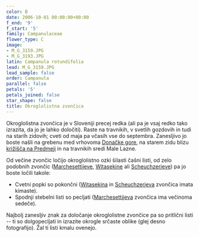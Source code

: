 ```yaml
---
color: B
date: 2006-10-01 00:00:00+00:00
f_end: '9'
f_start: '5'
family: Campanulaceae
flower_type: C
image:
- M_G_3159.JPG
- M_G_3193.JPG
latin: Campanula rotundifolia
lead: M_G_3159.JPG
lead_sample: false
order: Campanula
parallel: false
petals: '5'
petals_joined: false
star_shape: false
title: Okroglolistna zvončica
---
```

Okroglolistna zvončica je v Sloveniji precej redka (ali pa je vsaj redko tako izrazita, da jo je lahko določiti). Raste na travnikih, v svetlih gozdovih in tudi na starih zidovih; cveti od maja pa včasih vse do septembra. Zanesljivo jo boste našli na grebenu med vrhovoma [Donačke gore](/Izleti/DonackaGora/), na starem zidu blizu [križišča na Predmeji](/Izleti/Kucelj/) in na travnikih sredi Male Lazne.

Od večine zvončic ločijo okroglolistno ozki šilasti čašni listi, od zelo podobnih zvončic ([Marchesettijeve](../../campanulamarchesettii/marchesettijeva-zvon&#269;ica/), [Witasekine](../../campanulawitasekiana/witasekina-zvon&#269;ica/) ali [Scheuchzerjeve](../../campanulascheuchzeri/scheuchzerjeva-zvon&#269;ica/)) pa jo boste ločili takole:

-   Cvetni popki so pokončni ([Witasekina](../../campanulawitasekiana/witasekina-zvon&#269;ica/) in [Scheuchzerjeva](../../campanulascheuchzeri/scheuchzerjeva-zvon&#269;ica/) zvončica imata kimaste).
-   Spodnji stebelni listi so pecljati ([Marchesettijeva](../../campanulamarchesettii/marchesettijeva-zvon&#269;ica/) zvončica ima večinoma sedeče).

Najbolj zanesljiv znak za določanje okroglolistne zvončice pa so pritlični listi -- ti so dolgopecljati in izrazite okrogle srčaste oblike (glej desno fotografijo). Žal ti listi kmalu ovenejo.
